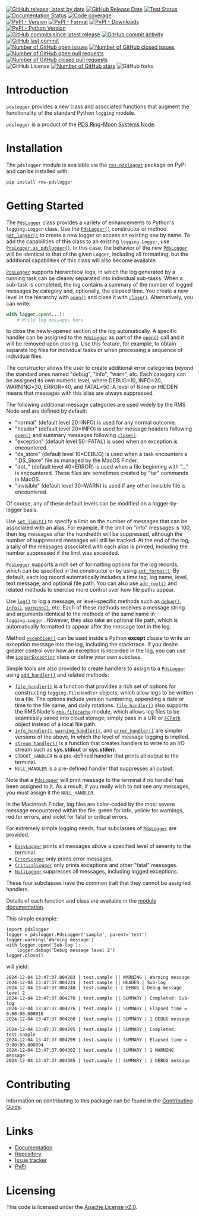[![GitHub release; latest by date](https://img.shields.io/github/v/release/SETI/rms-pdslogger)](https://github.com/SETI/rms-pdslogger/releases)
[![GitHub Release Date](https://img.shields.io/github/release-date/SETI/rms-pdslogger)](https://github.com/SETI/rms-pdslogger/releases)
[![Test Status](https://img.shields.io/github/actions/workflow/status/SETI/rms-pdslogger/run-tests.yml?branch=main)](https://github.com/SETI/rms-pdslogger/actions)
[![Documentation Status](https://readthedocs.org/projects/rms-pdslogger/badge/?version=latest)](https://rms-pdslogger.readthedocs.io/en/latest/?badge=latest)
[![Code coverage](https://img.shields.io/codecov/c/github/SETI/rms-pdslogger/main?logo=codecov)](https://codecov.io/gh/SETI/rms-pdslogger)
<br />
[![PyPI - Version](https://img.shields.io/pypi/v/rms-pdslogger)](https://pypi.org/project/rms-pdslogger)
[![PyPI - Format](https://img.shields.io/pypi/format/rms-pdslogger)](https://pypi.org/project/rms-pdslogger)
[![PyPI - Downloads](https://img.shields.io/pypi/dm/rms-pdslogger)](https://pypi.org/project/rms-pdslogger)
[![PyPI - Python Version](https://img.shields.io/pypi/pyversions/rms-pdslogger)](https://pypi.org/project/rms-pdslogger)
<br />
[![GitHub commits since latest release](https://img.shields.io/github/commits-since/SETI/rms-pdslogger/latest)](https://github.com/SETI/rms-pdslogger/commits/main/)
[![GitHub commit activity](https://img.shields.io/github/commit-activity/m/SETI/rms-pdslogger)](https://github.com/SETI/rms-pdslogger/commits/main/)
[![GitHub last commit](https://img.shields.io/github/last-commit/SETI/rms-pdslogger)](https://github.com/SETI/rms-pdslogger/commits/main/)
<br />
[![Number of GitHub open issues](https://img.shields.io/github/issues-raw/SETI/rms-pdslogger)](https://github.com/SETI/rms-pdslogger/issues)
[![Number of GitHub closed issues](https://img.shields.io/github/issues-closed-raw/SETI/rms-pdslogger)](https://github.com/SETI/rms-pdslogger/issues)
[![Number of GitHub open pull requests](https://img.shields.io/github/issues-pr-raw/SETI/rms-pdslogger)](https://github.com/SETI/rms-pdslogger/pulls)
[![Number of GitHub closed pull requests](https://img.shields.io/github/issues-pr-closed-raw/SETI/rms-pdslogger)](https://github.com/SETI/rms-pdslogger/pulls)
<br />
![GitHub License](https://img.shields.io/github/license/SETI/rms-pdslogger)
[![Number of GitHub stars](https://img.shields.io/github/stars/SETI/rms-pdslogger)](https://github.com/SETI/rms-pdslogger/stargazers)
![GitHub forks](https://img.shields.io/github/forks/SETI/rms-pdslogger)

# Introduction

`pdslogger` provides a new class and associated functions that augment the functionality
of the standard Python `logging` module.

`pdslogger` is a product of the [PDS Ring-Moon Systems Node](https://pds-rings.seti.org).

# Installation

The `pdslogger` module is available via the
[`rms-pdslogger`](https://pypi.org/project/rms-pdslogger) package on PyPI and can be
installed with:

```sh
pip install rms-pdslogger
```

# Getting Started

The
[`PdsLogger`](https://rms-pdslogger.readthedocs.io/en/latest/module.html#pdslogger.PdsLogger)
class provides a variety of enhancements to Python's
`logging.Logger` class. Use the
[`PdsLogger()`](https://rms-pdslogger.readthedocs.io/en/latest/module.html#pdslogger.PdsLogger)
constructor or method
[`get_logger()`](https://rms-pdslogger.readthedocs.io/en/latest/module.html#pdslogger.PdsLogger.get_logger)
to create a new logger or access an existing one by name. To
add the capabilities of this class to an existing ``logging.Logger``, use
[`PdsLogger.as_pdslogger()`](https://rms-pdslogger.readthedocs.io/en/latest/module.html#pdslogger.PdsLogger.as_pdslogger).
In this case, the behavior of the new
[`PdsLogger`](https://rms-pdslogger.readthedocs.io/en/latest/module.html#pdslogger.PdsLogger)
will be identical to that of the given ``Logger``, including all formatting, but the
additional capabilities of this class will also become available.

[`PdsLogger`](https://rms-pdslogger.readthedocs.io/en/latest/module.html#pdslogger.PdsLogger)
supports hierarchical logs, in which the log generated by a running task can be cleanly
separated into individual sub-tasks. When a sub-task is completed, the log contains a
summary of the number of logged messages by category and, optionally, the elapsed time.
You create a new level in the hierarchy with
[`open()`](https://rms-pdslogger.readthedocs.io/en/latest/module.html#pdslogger.PdsLogger.open)
and close it with
[`close()`](https://rms-pdslogger.readthedocs.io/en/latest/module.html#pdslogger.PdsLogger.close).
Alternatively, you can write:

```python
with logger.open(...):
    # Write log messages here
```

to close the newly-opened section of the log automatically. A specific handler can be
assigned to the
[`PdsLogger`](https://rms-pdslogger.readthedocs.io/en/latest/module.html#pdslogger.PdsLogger)
as part of the
[`open()`](https://rms-pdslogger.readthedocs.io/en/latest/module.html#pdslogger.PdsLogger.open)
call and it
will be removed upon closing. Use this feature, for example, to obtain separate log files
for individual tasks or when processing a sequence of individual files.

The constructor allows the user to create additional error categories beyond the standard
ones named "debug", "info", "warn", etc. Each category can be assigned its own
numeric level, where DEBUG=10, INFO=20, WARNING=30, ERROR=40, and FATAL=50. A level of
None or HIDDEN means that messages with this alias are always suppressed.

The following additional message categories are used widely by the RMS Node and are
defined by default:

* "normal" (default level 20=INFO) is used for any normal outcome.
* "header" (default level 20=INFO) is used for message headers following
  [`open()`](https://rms-pdslogger.readthedocs.io/en/latest/module.html#pdslogger.PdsLogger.open)
and summary messages following
  [`close()`](https://rms-pdslogger.readthedocs.io/en/latest/module.html#pdslogger.PdsLogger.close).
* "exception" (default level 50=FATAL) is used when an exception is encountered.
* "ds_store" (default level 10=DEBUG) is used when a task encounters a ".DS_Store" file
  as managed by the MacOS Finder.
* "dot_" (default level 40=ERROR) is used when a file beginning with "._" is
  encountered. These files are sometimes created by "tar" commands in MacOS.
* "invisible" (default level 30=WARN) is used if any other invisible file is
  encountered.

Of course, any of these default levels can be modified on a logger-by-logger basis.

Use
[`set_limit()`](https://rms-pdslogger.readthedocs.io/en/latest/module.html#pdslogger.PdsLogger.set_limit)
to specify a limit on the number of messages that can be
associated with an alias. For example, if the limit on "info" messages is 100, then log
messages after the hundredth will be suppressed, although the number of suppressed
messages will still be tracked. At the end of the log, a tally of the messages associated
with each alias is printed, including the number suppressed if the limit was exceeded.

[`PdsLogger`](https://rms-pdslogger.readthedocs.io/en/latest/module.html#pdslogger.PdsLogger)
supports a rich set of formatting options for the log records, which
can be specified in the constructor or by using
[`set_format()`](https://rms-pdslogger.readthedocs.io/en/latest/module.html#pdslogger.PdsLogger.set_format).
By
default, each log record automatically includes a time tag, log name, level, text message,
and optional file path. You can also use
[`add_root()`](https://rms-pdslogger.readthedocs.io/en/latest/module.html#pdslogger.PdsLogger.add_root)
and related methods to
exercise more control over how file paths appear.

Use
[`log()`](https://rms-pdslogger.readthedocs.io/en/latest/module.html#pdslogger.PdsLogger.log)
to log a message, or level-specific methods such as
[`debug()`](https://rms-pdslogger.readthedocs.io/en/latest/module.html#pdslogger.PdsLogger.debug),
[`info()`](https://rms-pdslogger.readthedocs.io/en/latest/module.html#pdslogger.PdsLogger.info),
[`warning()`](https://rms-pdslogger.readthedocs.io/en/latest/module.html#pdslogger.PdsLogger.warning),
etc. Each
of these methods receives a message string and arguments identical to the methods of the
same name in `logging.Logger`. However, they also take an optional file path, which is
automatically formatted to appear after the message text in the log.

Method
[`exception()`](https://rms-pdslogger.readthedocs.io/en/latest/module.html#pdslogger.PdsLogger.exception)
can be used inside a Python **except** clause to write an
exception message into the log, including the stacktrace. If you desire greater control
over how an exception is recorded in the log, you can use the
[`LoggerException`](https://rms-pdslogger.readthedocs.io/en/latest/module.html#pdslogger.LoggerException)
class or define your own subclass.

Simple tools are also provided to create handlers to assign to a
[`PdsLogger`](https://rms-pdslogger.readthedocs.io/en/latest/module.html#pdslogger.PdsLogger)
using
[`add_handler()`](https://rms-pdslogger.readthedocs.io/en/latest/module.html#pdslogger.PdsLogger.add_handler)
and related methods:

* [`file_handler()`](https://rms-pdslogger.readthedocs.io/en/latest/module.html#pdslogger.file_handler)
  is a function that provides a rich set of options for constructing
  `logging.FileHandler` objects, which allow logs to be written to a file. The options
  include version numbering, appending a date or time to the file name, and daily
  rotations.
  [`file_handler()`](https://rms-pdslogger.readthedocs.io/en/latest/module.html#pdslogger.file_handler)
  also supports the RMS Node's
  [`rms-filecache`](https://pypi.org/project/rms-filecache)
  module, which
  allows log files to be seamlessly saved into cloud storage; simply pass in a URI or
  [`FCPath`](https://rms-filecache.readthedocs.io/en/latest/module.html#filecache.file_cache_path.FCPath)
  object instead of a local file path.
* [`info_handler()`](https://rms-pdslogger.readthedocs.io/en/latest/module.html#pdslogger.info_handler),
  [`warning_handler()`](https://rms-pdslogger.readthedocs.io/en/latest/module.html#pdslogger.warning_handler),
  and
  [`error_handler()`](https://rms-pdslogger.readthedocs.io/en/latest/module.html#pdslogger.error_handler)
  are
  simpler versions of the above, in which the level of message logging is implied.
* [`stream_handler()`](https://rms-pdslogger.readthedocs.io/en/latest/module.html#pdslogger.stream_handler)
  is a function that creates handlers to write to an I/O
  stream such as **sys.stdout** or **sys.stderr**.
* ``STDOUT_HANDLER`` is a pre-defined handler that prints all output to the terminal.
* ``NULL_HANDLER`` is a pre-defined handler that suppresses all output.

Note that a [`PdsLogger`](https://rms-pdslogger.readthedocs.io/en/latest/module.html#pdslogger.PdsLogger)
will print message to the terminal if no handler has been assigned
to it. As a result, if you really wish to not see any messages, you must assign it the
`NULL_HANDLER`.

In the Macintosh Finder, log files are color-coded by the most severe message encountered
within the file: green for info, yellow for warnings, red for errors, and violet for
fatal or critical errors.

For extremely simple logging needs, four subclasses of
[`PdsLogger`](https://rms-pdslogger.readthedocs.io/en/latest/module.html#pdslogger.PdsLogger)
are provided.

* [`EasyLogger`](https://rms-pdslogger.readthedocs.io/en/latest/module.html#pdslogger.EasyLogger)
  prints all messages above a specified level of severity to the
  terminal.
* [`ErrorLogger`](https://rms-pdslogger.readthedocs.io/en/latest/module.html#pdslogger.ErrorLogger)
  only prints error messages.
* [`CriticalLogger`](https://rms-pdslogger.readthedocs.io/en/latest/module.html#pdslogger.CriticalLogger)
  only prints exceptions and other "fatal" messages.
* [`NullLogger`](https://rms-pdslogger.readthedocs.io/en/latest/module.html#pdslogger.NullLogger)
  suppresses all messages, including logged exceptions.

These four subclasses have the common trait that they cannot be assigned handlers.

Details of each function and class are available in the [module
documentation](https://rms-pdslogger.readthedocs.io/en/latest/module.html).

This simple example:

```
import pdslogger
logger = pdslogger.PdsLogger('sample', parent='test')
logger.warning('Warning message')
with logger.open('Sub-log'):
    logger.debug('Debug message level 2')
logger.close()
```

will yield:

```
2024-12-04 13:47:37.004203 | test.sample || WARNING | Warning message
2024-12-04 13:47:37.004224 | test.sample || HEADER | Sub-log
2024-12-04 13:47:37.004240 | test.sample |-| DEBUG | Debug message level 2
2024-12-04 13:47:37.004270 | test.sample || SUMMARY | Completed: Sub-log
2024-12-04 13:47:37.004276 | test.sample || SUMMARY | Elapsed time = 0:00:00.000016
2024-12-04 13:47:37.004280 | test.sample || SUMMARY | 1 DEBUG message

2024-12-04 13:47:37.004295 | test.sample || SUMMARY | Completed: test.sample
2024-12-04 13:47:37.004299 | test.sample || SUMMARY | Elapsed time = 0:00:00.000094
2024-12-04 13:47:37.004302 | test.sample || SUMMARY | 1 WARNING message
2024-12-04 13:47:37.004305 | test.sample || SUMMARY | 1 DEBUG message

```

# Contributing

Information on contributing to this package can be found in the
[Contributing Guide](https://github.com/SETI/rms-pdslogger/blob/main/CONTRIBUTING.md).

# Links

- [Documentation](https://rms-pdslogger.readthedocs.io)
- [Repository](https://github.com/SETI/rms-pdslogger)
- [Issue tracker](https://github.com/SETI/rms-pdslogger/issues)
- [PyPi](https://pypi.org/project/rms-pdslogger)

# Licensing

This code is licensed under the [Apache License v2.0](https://github.com/SETI/rms-pdslogger/blob/main/LICENSE).
